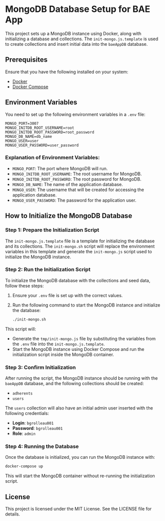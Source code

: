 # MongoDB Database Setup for BAE App

This project sets up a MongoDB instance using Docker, along with initializing a database and collections. The `init-mongo.js.template` is used to create collections and insert initial data into the `baeAppDB` database.

## Prerequisites

Ensure that you have the following installed on your system:
- [Docker](https://www.docker.com/)
- [Docker Compose](https://docs.docker.com/compose/)

## Environment Variables

You need to set up the following environment variables in a `.env` file:

```env
MONGO_PORT=3007
MONGO_INITDB_ROOT_USERNAME=root
MONGO_INITDB_ROOT_PASSWORD=root_password
MONGO_DB_NAME=db_name
MONGO_USER=user
MONGO_USER_PASSWORD=user_password
```

### Explanation of Environment Variables:
- `MONGO_PORT`: The port where MongoDB will run.
- `MONGO_INITDB_ROOT_USERNAME`: The root username for MongoDB.
- `MONGO_INITDB_ROOT_PASSWORD`: The root password for MongoDB.
- `MONGO_DB_NAME`: The name of the application database.
- `MONGO_USER`: The username that will be created for accessing the application database.
- `MONGO_USER_PASSWORD`: The password for the application user.

## How to Initialize the MongoDB Database

### Step 1: Prepare the Initialization Script
The `init-mongo.js.template` file is a template for initializing the database and its collections. The `init-mongo.sh` script will replace the environment variables in this template and generate the `init-mongo.js` script used to initialize the MongoDB instance.

### Step 2: Run the Initialization Script
To initialize the MongoDB database with the collections and seed data, follow these steps:

1. Ensure your `.env` file is set up with the correct values.
2. Run the following command to start the MongoDB instance and initialize the database:

   ```bash
   ./init-mongo.sh
   ```

This script will:
- Generate the `tmp/init-mongo.js` file by substituting the variables from the `.env` file into the `init-mongo.js.template`.
- Start the MongoDB instance using Docker Compose and run the initialization script inside the MongoDB container.

### Step 3: Confirm Initialization
After running the script, the MongoDB instance should be running with the `baeAppDB` database, and the following collections should be created:
- `adherents`
- `users`

The `users` collection will also have an initial admin user inserted with the following credentials:
- **Login**: `bgrolleau001`
- **Password**: `bgrolleau001`
- **Role**: `admin`

### Step 4: Running the Database
Once the database is initialized, you can run the MongoDB instance with:

```bash
docker-compose up
```

This will start the MongoDB container without re-running the initialization script.

## License

This project is licensed under the MIT License. See the LICENSE file for details.
